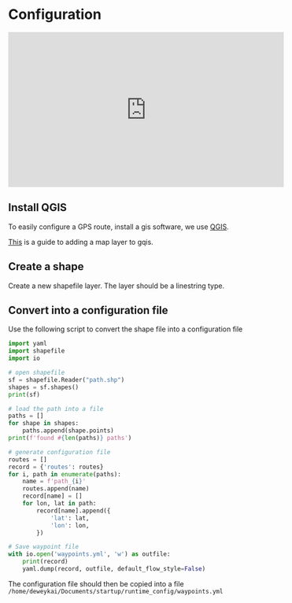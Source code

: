 # Configuration


<iframe width="560" height="315" src="https://www.youtube.com/embed/WC9gRCU1fb0?si=OQ9zCWA2G-UpCUi-" title="YouTube video player" frameborder="0" allow="accelerometer; autoplay; clipboard-write; encrypted-media; gyroscope; picture-in-picture; web-share" referrerpolicy="strict-origin-when-cross-origin" allowfullscreen></iframe>

## Install QGIS

To easily configure  a GPS route, install a gis software, we use [QGIS](https://www.qgis.org/en/site/). 

[This](https://hatarilabs.com/ih-en/how-to-add-a-google-map-in-qgis-3-tutorial) is a guide to adding a map layer to gqis.

## Create a shape

Create a new shapefile layer. The layer should be a linestring type. 

## Convert into a configuration file

Use the following script to convert the shape file into a configuration file

```python
import yaml
import shapefile
import io

# open shapefile
sf = shapefile.Reader("path.shp")
shapes = sf.shapes()
print(sf)

# load the path into a file
paths = []
for shape in shapes:
    paths.append(shape.points)
print(f'found #{len(paths)} paths')

# generate configuration file
routes = []
record = {'routes': routes}
for i, path in enumerate(paths):
    name = f'path_{i}'
    routes.append(name)
    record[name] = []
    for lon, lat in path:
        record[name].append({
            'lat': lat,
            'lon': lon,
        })

# Save waypoint file
with io.open('waypoints.yml', 'w') as outfile:
    print(record)
    yaml.dump(record, outfile, default_flow_style=False)
```

The configuration file should then be copied into a file `/home/deweykai/Documents/startup/runtime_config/waypoints.yml`